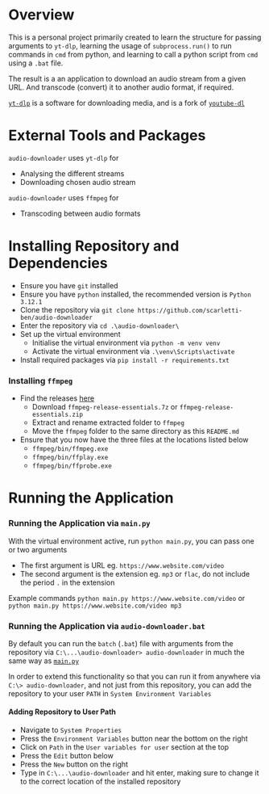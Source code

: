 # Overview
This is a personal project primarily created to learn the structure for passing arguments to `yt-dlp`, learning the usage of `subprocess.run()` to run commands in `cmd` from python, and learning to call a python script from `cmd` using a `.bat` file.

The result is a an application to download an audio stream from a given URL. And transcode (convert) it to another audio format, if required.

[`yt-dlp`](https://github.com/yt-dlp/yt-dlp) is a software for downloading media, and is a fork of [`youtube-dl`](https://github.com/ytdl-org/youtube-dl)

# External Tools and Packages
`audio-downloader` uses `yt-dlp` for 
- Analysing the different streams
- Downloading chosen audio stream

`audio-downloader` uses `ffmpeg` for
- Transcoding between audio formats

# Installing Repository and Dependencies
- Ensure you have `git` installed
- Ensure you have `python` installed, the recommended version is `Python 3.12.1`
- Clone the repository via `git clone https://github.com/scarletti-ben/audio-downloader`
- Enter the repository via `cd .\audio-downloader\`
- Set up the virtual environment
  -  Initialise the virtual environment via `python -m venv venv`
  -  Activate the virtual environment via `.\venv\Scripts\activate`
- Install required packages via `pip install -r requirements.txt`

### Installing `ffmpeg`
- Find the releases [here](https://www.gyan.dev/ffmpeg/builds/#release-builds)
    - Download `ffmpeg-release-essentials.7z` or `ffmpeg-release-essentials.zip`
    - Extract and rename extracted folder to `ffmpeg`
    - Move the `ffmpeg` folder to the same directory as this `README.md`
- Ensure that you now have the three files at the locations listed below
    - `ffmpeg/bin/ffmpeg.exe`
    - `ffmpeg/bin/ffplay.exe`
    - `ffmpeg/bin/ffprobe.exe`

# Running the Application

### Running the Application via `main.py`
With the virtual environment active, run `python main.py`, you can pass one or two arguments

- The first argument is URL eg. `https://www.website.com/video`
- The second argument is the extension eg. `mp3` or `flac`, do not include the period `.` in the extension

Example commands `python main.py https://www.website.com/video` or `python main.py https://www.website.com/video mp3`

### Running the Application via `audio-downloader.bat`
By default you can run the `batch` (`.bat`) file with arguments from the repository via `C:\...\audio-downloader> audio-downloader` in much the same way as [`main.py`](#running-the-application-via-mainpy)

In order to extend this functionality so that you can run it from anywhere via `C:\> audio-downloader`, and not just from this repository, you can add the repository to your user `PATH` in `System Environment Variables`

#### Adding Repository to User Path
- Navigate to `System Properties`
- Press the `Environment Variables` button near the bottom on the right
- Click on `Path` in the `User variables for user` section at the top
- Press the `Edit` button below
- Press the `New` button on the right
- Type in `C:\...\audio-downloader` and hit enter, making sure to change it to the correct location of the installed repository
